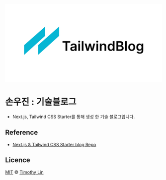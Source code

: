 ![tailwind-nextjs-banner](/public/static/images/twitter-card.png)

# 손우진 : 기술블로그

- Next.js, Tailwind CSS Starter를 통해 생성 한 기술 블로그입니다.

## Reference

- [Next.js & Tailwind CSS Starter blog Repo ](https://github.com/timlrx/tailwind-nextjs-starter-blog)

## Licence

[MIT](https://github.com/timlrx/tailwind-nextjs-starter-blog/blob/main/LICENSE) © [Timothy Lin](https://www.timlrx.com)
